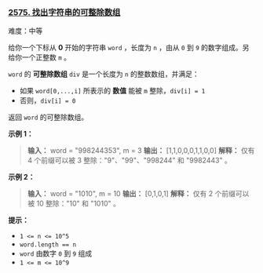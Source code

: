 ### [2575\. 找出字符串的可整除数组](https://leetcode.cn/problems/find-the-divisibility-array-of-a-string/)

难度：中等

给你一个下标从 **0** 开始的字符串 `word` ，长度为 `n` ，由从 `0` 到 `9` 的数字组成。另给你一个正整数 `m` 。

`word` 的 **可整除数组** `div` 是一个长度为 `n` 的整数数组，并满足：

- 如果 `word[0,...,i]` 所表示的 **数值** 能被 `m` 整除，`div[i] = 1`
- 否则，`div[i] = 0`

返回 `word` 的可整除数组。

**示例 1：**

> **输入：** word = "998244353", m = 3
> **输出：** [1,1,0,0,0,1,1,0,0]
> **解释：** 仅有 4 个前缀可以被 3 整除："9"、"99"、"998244" 和 "9982443" 。

**示例 2：**

> **输入：** word = "1010", m = 10
> **输出：** [0,1,0,1]
> **解释：** 仅有 2 个前缀可以被 10 整除："10" 和 "1010" 。

**提示：**

- `1 <= n <= 10^5`
- `word.length == n`
- `word` 由数字 `0` 到 `9` 组成
- `1 <= m <= 10^9`
